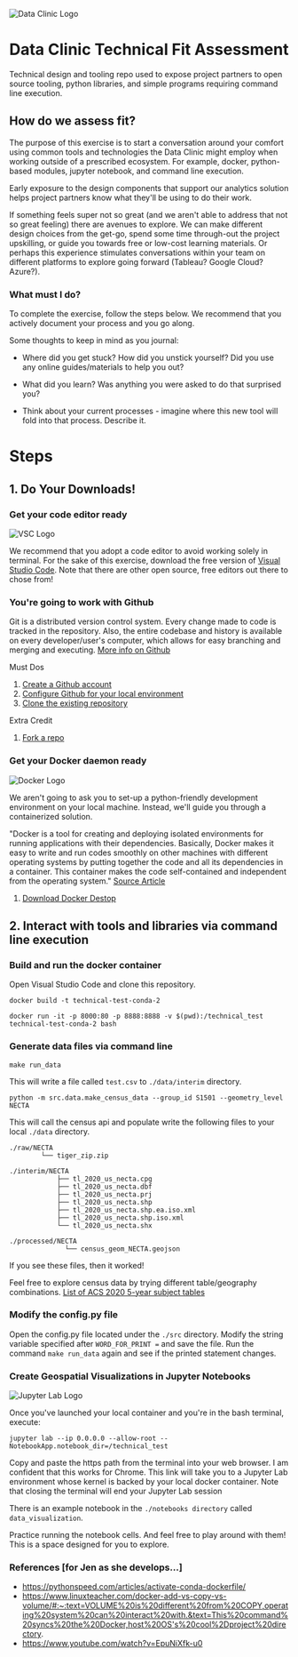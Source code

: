 ![Data Clinic Logo](site-logo.png)

# Data Clinic Technical Fit Assessment

Technical design and tooling repo used to expose project partners to open source tooling, python libraries, and simple programs requiring command line execution.


## How do we assess fit?

The purpose of this exercise is to start a conversation around your comfort using common tools and technologies the Data Clinic might employ when working outside of a prescribed ecosystem. For example, docker, python-based modules, jupyter notebook, and command line execution. 

Early exposure to the design components that support our analytics solution helps project partners know what they'll be using to do their work.

If something feels super not so great (and we aren't able to address that not so great feeling) there are avenues to explore. We can make different design choices from the get-go, spend some time through-out the project upskilling, or guide you towards free or low-cost learning materials. Or perhaps this experience stimulates conversations within your team on different platforms to explore going forward (Tableau? Google Cloud? Azure?).

### What must I do?

To complete the exercise, follow the steps below. We recommend that you actively document your process and you go along.

Some thoughts to keep in mind as you journal:

- Where did you get stuck? How did you unstick yourself? Did you use any online guides/materials to help you out?

- What did you learn? Was anything you were asked to do that surprised you?

- Think about your current processes - imagine where this new tool will fold into that process. Describe it.


# Steps

## 1. Do Your Downloads!

### Get your code editor ready

![VSC Logo](vsc-logo.png)

We recommend that you adopt a code editor to avoid working solely in terminal. For the sake of this exercise, download the free version of [Visual Studio Code](https://code.visualstudio.com/). Note that there are other open source, free editors out there to chose from!

### You're going to work with Github

Git is a distributed version control system. Every change made to code is tracked in the repository. Also, the entire codebase and history is available on every developer/user's computer, which allows for easy branching and merging and executing. [More info on Github](https://www.simplilearn.com/tutorials/git-tutorial/what-is-github)

Must Dos
1. [Create a Github account](https://docs.github.com/en/get-started/signing-up-for-github/signing-up-for-a-new-github-account)
2. [Configure Github for your local environment](https://docs.github.com/en/get-started/quickstart/set-up-git)
3. [Clone the existing repository](https://git-scm.com/book/en/v2/Git-Basics-Getting-a-Git-Repository)

Extra Credit
1. [Fork a repo](https://docs.github.com/en/get-started/quickstart/fork-a-repo)

### Get your Docker daemon ready

![Docker Logo](docker-logo.png)

We aren't going to ask you to set-up a python-friendly development environment on your local machine. Instead, we'll guide you through a containerized solution.
 
"Docker is a tool for creating and deploying isolated environments for running applications with their dependencies. Basically, Docker makes it easy to write and run codes smoothly on other machines with different operating systems by putting together the code and all its dependencies in a container. This container makes the code self-contained and independent from the operating system." [Source Article](https://medium.com/analytics-vidhya/docker-for-data-science-442299c5203c)

1. [Download Docker Destop](https://www.docker.com/products/docker-desktop/)

## 2. Interact with tools and libraries via command line execution

### Build and run the docker container

Open Visual Studio Code and clone this repository.

```
docker build -t technical-test-conda-2
```
```
docker run -it -p 8000:80 -p 8888:8888 -v $(pwd):/technical_test technical-test-conda-2 bash
```

### Generate data files via command line

```
make run_data
```
This will write a file called `test.csv` to `./data/interim` directory.

```
python -m src.data.make_census_data --group_id S1501 --geometry_level NECTA
```
This will call the census api and populate write the following files to your local `./data` directory.

```
./raw/NECTA
        └── tiger_zip.zip

./interim/NECTA
            ├── tl_2020_us_necta.cpg
            ├── tl_2020_us_necta.dbf
            ├── tl_2020_us_necta.prj
            ├── tl_2020_us_necta.shp
            ├── tl_2020_us_necta.shp.ea.iso.xml
            ├── tl_2020_us_necta.shp.iso.xml
            └── tl_2020_us_necta.shx

./processed/NECTA
              └── census_geom_NECTA.geojson
```

If you see these files, then it worked!

Feel free to explore census data by trying different table/geography combinations.
[List of ACS 2020 5-year subject tables](https://www.census.gov/acs/www/data/data-tables-and-tools/subject-tables/)

### Modify the config.py file

Open the config.py file located under the `./src` directory. Modify the string variable specified after `WORD_FOR_PRINT =` and save the file. Run the command `make run_data` again and see if the printed statement changes.

### Create Geospatial Visualizations in Jupyter Notebooks

![Jupyter Lab Logo](jupyter-lab-logo.png)


Once you've launched your local container and you're in the bash terminal, execute:

```
jupyter lab --ip 0.0.0.0 --allow-root --NotebookApp.notebook_dir=/technical_test
```

Copy and paste the https path from the terminal into your web browser. I am confident that this works for Chrome. This link will take you to a Jupyter Lab environment whose kernel is backed by your local docker container. Note that closing the terminal will end your Jupyter Lab session

There is an example notebook in the `./notebooks directory` called `data_visualization`.

Practice running the notebook cells. And feel free to play around with them! This is a space designed for you to explore.

### References [for Jen as she develops...]

- https://pythonspeed.com/articles/activate-conda-dockerfile/
- https://www.linuxteacher.com/docker-add-vs-copy-vs-volume/#:~:text=VOLUME%20is%20different%20from%20COPY,operating%20system%20can%20interact%20with.&text=This%20command%20syncs%20the%20Docker,host%20OS's%20cool%2Dproject%20directory.
- https://www.youtube.com/watch?v=EpuNiXfk-u0
